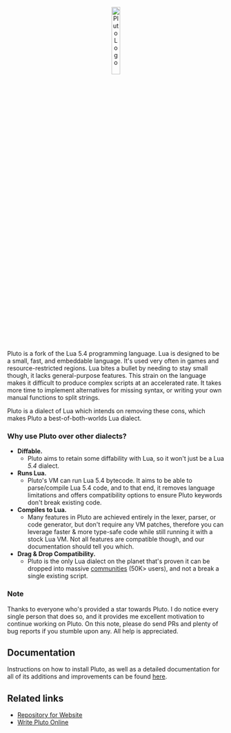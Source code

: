 <p align='center'>
  <img alt="Pluto Logo" width="20%" src="https://avatars.githubusercontent.com/u/108627128" />
</p>
Pluto is a fork of the Lua 5.4 programming language. Lua is designed to be a small, fast, and embeddable language. It's used very often in games and resource-restricted regions. Lua bites a bullet by needing to stay small though, it lacks general-purpose features. This strain on the language makes it difficult to produce complex scripts at an accelerated rate. It takes more time to implement alternatives for missing syntax, or writing your own manual functions to split strings.

Pluto is a dialect of Lua which intends on removing these cons, which makes Pluto a best-of-both-worlds Lua dialect.

### Why use Pluto over other dialects?
- **Diffable.**
  - Pluto aims to retain some diffability with Lua, so it won't just be a Lua *5.4* dialect.
- **Runs Lua.**
  - Pluto's VM can run Lua 5.4 bytecode. It aims to be able to parse/compile Lua 5.4 code, and to that end, it removes language limitations and offers compatibility options to ensure Pluto keywords don't break existing code.
- **Compiles to Lua.**
  - Many features in Pluto are achieved entirely in the lexer, parser, or code generator, but don't require any VM patches, therefore you can leverage faster & more type-safe code while still running it with a stock Lua VM. Not all features are compatible though, and our documentation should tell you which.
- **Drag & Drop Compatibility.**
  - Pluto is the only Lua dialect on the planet that's proven it can be dropped into massive [communities](https://stand.gg/) (50K> users), and not a break a single existing script. 

### Note
Thanks to everyone who's provided a star towards Pluto. I do notice every single person that does so, and it provides me excellent motivation to continue working on Pluto. On this note, please do send PRs and plenty of bug reports if you stumble upon any. All help is appreciated.

## Documentation

Instructions on how to install Pluto, as well as a detailed documentation for all of its additions and improvements can be found [here](https://plutolang.github.io/docs/Introduction).

## Related links

- [Repository for Website](https://github.com/PlutoLang/plutolang.github.io)
- [Write Pluto Online](https://plutolang.github.io/web/)